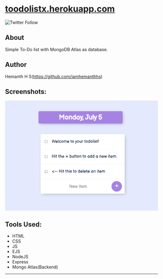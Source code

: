 # [toodolistx.herokuapp.com](https://toodolistx.herokuapp.com/)


![Twitter Follow](https://img.shields.io/twitter/follow/theblizrdx?style=social)

## About
Simple To-Do list with MongoDB Atlas as database.
## Author

Hemanth H S(https://github.com/iamhemanthhs)

## Screenshots:
![Alt text](/public/Screenshot1.png?raw=true "Optional Title")

## Tools Used:
- HTML
- CSS
- JS
- EJS
- NodeJS
- Express
- Mongo Atlas(Backend)

---
